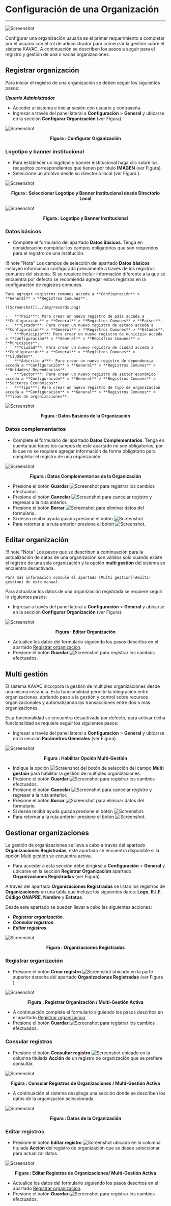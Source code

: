 # Configuración de una Organización   
***********************************

![Screenshot](../img/logokavac.png#imagen)


Configurar una organización usuaria es el primer requerimiento a completar por el usuario con el rol de administrador para comenzar la gestión sobre el sistema KAVAC.  A continuación se describen los pasos a seguir para el registro y gestión de una o varias organizaciones.


## Registrar organización 

Para iniciar el registro de una organización se deben seguir los siguientes pasos: 

***Usuario Administrador***

-   Acceder al sistema e iniciar sesión con usuario y contraseña.
-   Ingresar a través del panel lateral a **Configuración** > **General** y ubicarse en la sección **Configurar Organización** (ver Figura).

![Screenshot](../img/organization.png)<div style="text-align: center;font-weight: bold">Figura : Configurar Organización</div>

### Logotipo y banner institucional

-   Para establecer un logotipo y banner institucional haga clic sobre los recuadros correspondientes que tienen por titulo **IMAGEN** (ver Figura).
-   Seleccione un archivo desde su directorio local (ver Figura ).  

![Screenshot](../img/logo_banner.png)<div style="text-align: center;font-weight: bold">Figura : Seleccionar Logotipo y Banner Institucional desde Directorio Local</div> 

![Screenshot](../img/figure_14.png)<div style="text-align: center;font-weight: bold">Figura : Logotipo y Banner Institucional</div>

### Datos básicos

-   Complete el formulario del apartado **Datos Básicos**. Tenga en consideración completar los campos obligatorios que son requeridos para el registro de una institución.

!!! note "Nota"
    Los campos de selección del apartado **Datos básicos** incluyen información configurada previamente a través de los registros comunes del sistema. Si se requiere incluir información diferente a la que se encuentra por defecto se recomienda agregar estos registros en la configuración de registros comunes. 

    Para agregar registros comunes acceda a **Configuración** > **General** > **Registros Comunes**. 

    ![Screenshot](../img/records.png)

    -   ***País***: Para crear un nuevo registro de país acceda a **Configuración** > **General** > **Registros Comunes** > **Países**. 
    -   ***Estado***: Para crear un nuevo registro de estado acceda a **Configuración** > **General** > **Registros Comunes** > **Estados**. 
    -   ***Municipio***: Para crear un nuevo registro de municipio acceda a **Configuración** > **General** > **Registros Comunes** > **Municipios**. 
    -   ***Ciudad***: Para crear un nuevo registro de ciudad acceda a **Configuración** > **General** > **Registros Comunes** > **Ciudades**.
    -   ***Adscrito a***: Para crear un nuevo registro de dependencia acceda a **Configuración** > **General** > **Registros Comunes** > **Unidades/ Dependencias**. 
    -   ***Sector***: Para crear un nuevo registro de sector económico acceda a **Configuración** > **General** > **Registros Comunes** > **Sectores Económicos**.
    -   ***Tipo***: Para crear un nuevo registro de tipo de organización acceda a **Configuración** > **General** > **Registros Comunes** > **Tipos de organizaciones**.
     

![Screenshot](../img/basic_data.png)<div style="text-align: center;font-weight: bold">Figura : Datos Básicos de la Organización</div>

### Datos complementarios

-   Complete el formulario del apartado **Datos Complementarios**. Tenga en cuenta que todos los campos de este apartado no son obligatorios, por lo que no se requiere agregar información de forma obligatorio para completar el registro de una organización.

![Screenshot](../img/supplementary_data.png)<div style="text-align: center;font-weight: bold">Figura : Datos Complementarios de la Organización</div>

- Presione el botón **Guardar**  ![Screenshot](../img/save_1.png) para registrar los cambios efectuados.
- Presione el botón **Cancelar**  ![Screenshot](../img/cancel.png) para cancelar registro y regresar a la ruta anterior.
- Presione el botón **Borrar** ![Screenshot](../img/clean.png) para eliminar datos del formulario.
- Si desea recibir ayuda guiada presione el botón ![Screenshot](../img/help.png).
- Para retornar a la ruta anterior presione el botón ![Screenshot](../img/back.png).

## Editar organización 

!!! note "Nota"
    Los pasos que se describen a continuación para la actualización de datos de una organización son válidos solo cuando existe el registro de una sola organización y la opción **multi gestión** del sistema se encuentra desactivada. 

    Para más información consule el apartado [Multi gestion](#multi-gestion) de este manual.

Para actualizar los datos de una organización registrada se requiere seguir lo siguientes pasos:

-   Ingresar a través del panel lateral a **Configuración** > **General** y ubicarse en la sección **Configurar Organización** (ver Figura).

![Screenshot](../img/organization.png)<div style="text-align: center;font-weight: bold">Figura : Editar Organización</div>

-   Actualice los datos del formulario siguiendo los pasos descritos en el apartado [Registrar organizacion](#logotipo-y-banner-institucional).
-   Presione el botón **Guardar**  ![Screenshot](../img/save_1.png) para registrar los cambios efectuados.

## Multi gestión

El sistema KAVAC incorpora la gestión de multiples organizaciones desde una misma instancia.  Esta funcionalidad permite la integración entre organizaciones, abriendo paso a la gestión y control sobre recursos organizacionales y automatizando las transacciones entre dos o más organizaciones. 

Esta funcionalidad se encuentra desactivada por defecto, para activar dicha funcionalidad se requiere seguir los siguientes pasos: 

-   Ingresar a través del panel lateral a **Configuración** > **General** y ubicarse en la sección **Parámetros Generales** (ver Figura).

![Screenshot](../img/image10.png)<div style="text-align: center;font-weight: bold">Figura : Habilitar Opción Multi-Gestión</div>

-   Indique la opción ![Screenshot](../img/select.png) del botón de selección del campo **Multi gestión** para habilitar la gestión de multiples organizaciones. 
- Presione el botón **Guardar**  ![Screenshot](../img/save_1.png) para registrar los cambios efectuados.
- Presione el botón **Cancelar**  ![Screenshot](../img/cancel.png) para cancelar registro y regresar a la ruta anterior.
- Presione el botón **Borrar** ![Screenshot](../img/clean.png) para eliminar datos del formulario.
- Si desea recibir ayuda guiada presione el botón ![Screenshot](../img/help.png).
- Para retornar a la ruta anterior presione el botón ![Screenshot](../img/back.png).

## Gestionar organizaciones

La gestión de organizaciones se lleva a cabo a través del apartado **Organizaciones Registradas**, este apartado se encuentra disponible si la opción [Multi gestión](#multi-gestion) se encuentra activa.  

-   Para acceder a esta sección debe dirigirse a **Configuración** > **General** y ubicarse en la sección **Registrar Organización** apartado **Organizaciones Registradas** (ver Figura).

A través del apartado **Organizaciones Registradas** se listan los registros de **Organizaciones** en una tabla que incluye los siguientes datos: **Logo**, **R.I.F**, **Código ONAPRE**, **Nombre** y **Estatus**.   

Desde este apartado se pueden llevar a cabo las siguientes acciones: 

-   ***Registrar organización***.   
-   ***Consular registros***.
-   ***Editar registros***. 


![Screenshot](../img/organizations.png)<div style="text-align: center;font-weight: bold">Figura : Organizaciones Registradas</div>

### Registrar organización

-   Presione el botón **Crear registro** ![Screenshot](../img/create.png) ubicado en la parte superior derecha del apartado **Organizaciones Registradas** (ver Figura )

![Screenshot](../img/organizations_1.png)<div style="text-align: center;font-weight: bold">Figura : Registrar Organización / Multi-Gestión Activa</div>

-   A continuación complete el formulario siguiendo los pasos descritos en el apartado [Registrar organizacion](#logotipo-y-banner-institucional).
-   Presione el botón **Guardar**  ![Screenshot](../img/save_1.png) para registrar los cambios efectuados.

### Consular registros

-   Presione el botón **Consultar registro** ![Screenshot](../img/see.png) ubicado en la columna titulada **Acción** de un registro de organización que se prefiere consultar. 

![Screenshot](../img/organizations_2.png)<div style="text-align: center;font-weight: bold">Figura : Consular Registros de Organizaciones / Multi-Gestión Activa</div>

-   A continuación el sistema despliega una sección donde se describen los datos de la organización seleccionada. 

![Screenshot](../img/info.png)<div style="text-align: center;font-weight: bold">Figura : Datos de la Organización</div>

### Editar registros

-   Presione el botón **Editar registro** ![Screenshot](../img/edit.png)  ubicado en la columna titulada **Acción** del registro de organización que se desee seleccionar para actualizar datos. 

![Screenshot](../img/organizations_3.png)<div style="text-align: center;font-weight: bold">Figura : Editar Registros de Organizaciones/ Multi-Gestión Activa</div>

-   Actualice los datos del formulario siguiendo los pasos descritos en el apartado [Registrar organizacion](#logotipo-y-banner-institucional).
-   Presione el botón **Guardar**  ![Screenshot](../img/save_1.png) para registrar los cambios efectuados.

